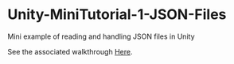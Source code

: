 # Unity-MiniTutorial-1-JSON-Files
Mini example of reading and handling JSON files in Unity

See the associated walkthrough [Here](https://trashbros.wordpress.com/?p=28).
